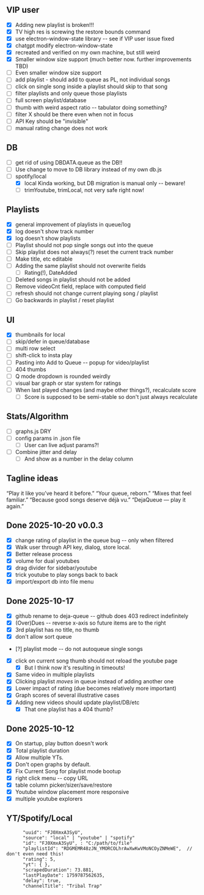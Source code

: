 ## VIP user

- [x] Adding new playlist is broken!!!
- [x] TV high res is screwing the restore bounds command
- [x] use electron-window-state library -- see if VIP user issue fixed
- [x] chatgpt modify electron-window-state
- [x] recreated and verified on my own machine, but still weird
- [x] Smaller window size support (much better now. further improvements TBD)
- [ ] Even smaller window size support
- [ ] add playlist - should add to queue as PL, not individual songs
- [ ] click on single song inside a playlist should skip to that song
- [ ] filter playlists and only queue those playlists
- [ ] full screen playlist/database
- [ ] thumb with weird aspect ratio -- tabulator doing something?
- [ ] filter X should be there even when not in focus
- [ ] API Key should be "invisible"
- [ ] manual rating change does not work

## DB

- [ ] get rid of using DBDATA.queue as the DB!!
- [ ] Use change to move to DB library instead of my own db.js
- [ ] spotify/local
  - [x] local Kinda working, but DB migration is manual only -- beware!
  - [ ] trimYoutube, trimLocal, not very safe right now!

## Playlists

- [x] general improvement of playlists in queue/log
- [x] log doesn't show track number
- [x] log doesn't show playlists
- [ ] Playlist should not pop single songs out into the queue
- [ ] Skip playlist does not always(?) reset the current track number
- [ ] Make title, etc editable
- [ ] Adding the same playlist should not overwrite fields
  - [ ] Rating(!), DateAdded
- [ ] Deleted songs in playlist should not be added
- [ ] Remove videoCnt field, replace with computed field
- [ ] refresh should not change current playing song / playlist
- [ ] Go backwards in playlist / reset playlist

## UI

- [x] thumbnails for local
- [ ] skip/defer in queue/database
- [ ] multi row select
- [ ] shift-click to insta play
- [ ] Pasting into Add to Queue -- popup for video/playlist
- [ ] 404 thumbs
- [ ] Q mode dropdown is rounded weirdly
- [ ] visual bar graph or star system for ratings
- [ ] When last played changes (and maybe other things?), recalculate score
  - [ ] Score is supposed to be semi-stable so don't just always recalculate

## Stats/Algorithm

- [ ] graphs.js DRY
- [ ] config params in .json file
  - [ ] User can live adjust params?!
- [ ] Combine jitter and delay
  - [ ] And show as a number in the delay column

## Tagline ideas

“Play it like you’ve heard it before.”
“Your queue, reborn.”
“Mixes that feel familiar.”
“Because good songs deserve déjà vu.”
“DejaQueue — play it again.”

## Done 2025-10-20 v0.0.3

- [x] change rating of playlist in the queue bug -- only when filtered
- [x] Walk user through API key, dialog, store local.
- [x] Better release process
- [x] volume for dual youtubes
- [x] drag divider for sidebar/youtube
- [x] trick youtube to play songs back to back
- [x] import/export db into file menu

## Done 2025-10-17

- [x] github rename to deja-queue -- github does 403 redirect indefinitely
- [x] (Over)Dues -- reverse x-axis so future items are to the right
- [x] 3rd playlist has no title, no thumb
- [x] don't allow sort queue
- [?] playlist mode -- do not autoqueue single songs
- [x] click on current song thumb should not reload the youtube page
  - [x] But I think now it's resulting in timeouts!
- [x] Same video in multiple playlists
- [x] Clicking playlist _moves_ in queue instead of adding another one
- [x] Lower impact of rating (due becomes relatively more important)
- [x] Graph scores of several illustrative cases
- [x] Adding new videos should update playlist/DB/etc
  - [x] That one playlist has a 404 thumb?

## Done 2025-10-12

- [x] On startup, play button doesn't work
- [x] Total playlist duration
- [x] Allow multiple YTs.
- [x] Don't open graphs by default.
- [x] Fix Current Song for playlist mode bootup
- [x] right click menu -- copy URL
- [x] table column picker/sizer/save/restore
- [x] Youtube window placement more responsive
- [x] multiple youtube explorers

## YT/Spotify/Local

```
      "uuid": "FJ0XmxA3SyU",
      "source": "local" | "youtube" | "spotify"
      "id": "FJ0XmxA3SyU", : "C:/path/to/file"
      "playlistId": "RDGMEMR48zJN_YMORCOLhrAwXwKwVMoNCOyZNMeWE",  // don't even need this!
      "rating": 5,
      "yt": { },
      "scrapedDuration": 73.881,
      "lastPlayDate": 1759787562635,
      "delay": true,
      "channelTitle": "Tribal Trap"
```
